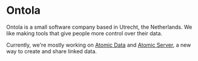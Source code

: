 # Ontola

Ontola is a small software company based in Utrecht, the Netherlands.  We like making tools that give people more control over their data.

Currently, we're mostly working on [Atomic Data](https://github.com/atomicdata-dev/) and [Atomic Server](https://github.com/atomicdata-dev/atomic-data-rust/blob/master/server/README.md), a new way to create and share linked data.
